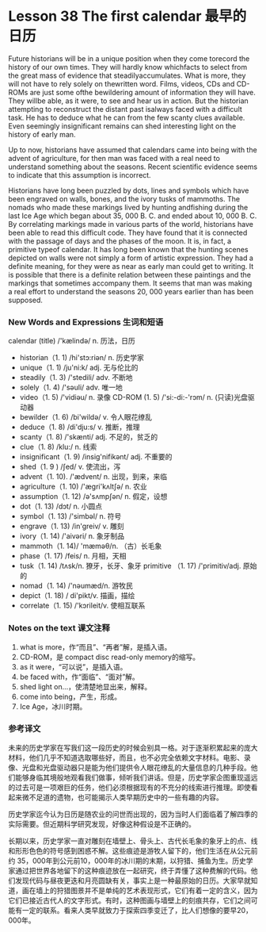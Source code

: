 # Lesson 38 The first calendar 最早的日历
Future historians will be in a unique position when they come torecord the history of our own times. They will hardly know whichfacts to select from the great mass of evidence that steadilyaccumulates. What is more, they will not have to rely solely on thewritten word. Films, videos, CDs and CD-ROMs are just some ofthe bewildering amount of information they will have. They willbe able, as it were, to see and hear us in action. But the historian attempting to reconstruct the distant past isalways faced with a difficult task. He has to deduce what he can from the few scanty clues available. Even seemingly insignificant remains can shed interesting light on the history of early man.

Up to now, historians have assumed that calendars came into being with the advent of agriculture, for then man was faced with a real need to understand something about the seasons. Recent scientific evidence seems to indicate that this assumption is incorrect.

Historians have long been puzzled by dots, lines and symbols which have been engraved on walls, bones, and the ivory tusks of mammoths. The nomads who made these markings lived by hunting andfishing during the last Ice Age which began about 35, 000 B. C. and ended about 10, 000 B. C. By correlating markings made in various parts of the world, historians have been able to read this difficult code. They have found that it is connected with the passage of days and the phases of the moon. It is, in fact, a primitive typeof calendar. It has long been known that the hunting scenes depicted on walls were not simply a form of artistic expression. They had a definite meaning, for they were as near as early man could get to writing. It is possible that there is a definite relation between these paintings and the markings that sometimes accompany them. It seems that man was making a real effort to understand the seasons 20, 000 years earlier than has been supposed.

### New Words and Expressions 生词和短语

calendar (title) /'kælində/ n. 历法，日历
* historian（1. 1) /hi'stɔ:riən/ n. 历史学家
* unique（1. 1) /ju'ni:k/ adj. 无与伦比的
* steadily（1. 3) /'stedili/ adv. 不断地
* solely（1. 4) /'səuli/ adv. 唯一地
* video（1. 5) /'vidiəu/ n. 录像
	CD-ROM (1. 5) /'si:-di:-'rɔm/ n. (只读)光盘驱动器
* bewilder（1. 6) /bi'wildə/ v. 令人眼花缭乱
* deduce（1. 8) /di'dju:s/ v. 推断，推理
* scanty（1. 8) /'skænti/ adj. 不足的，贫乏的
* clue（1. 8) /klu:/ n. 线索
* insignificant（1. 9) /insig'nifikənt/ adj. 不重要的
* shed（1. 9 ) /ʃed/ v. 使流出，泻
* advent（1. 10). /'ædvent/ n. 出现，到来，来临
* agriculture（1. 10) /'ægri'kʌltʃə/ n. 农业
* assumption（1. 12) /ə'sʌmpʃən/ n. 假定，设想
* dot（1. 13) /dɔt/ n. 小圆点
* symbol（1. 13) /'simbəl/ n. 符号
* engrave（1. 13) /in'greiv/ v. 雕刻
* ivory（1. 14) /'aivəri/ n. 象牙制品
* mammoth（1. 14)/ 'mæməθ/n. （古）长毛象
* phase（1. 17) /feis/ n. 月相，天相
* tusk（1. 14) /tʌsk/n. 獠牙，长牙、象牙
	primitive （1. 17) /'primitiv/adj. 原始的
* nomad（1. 14) /'nəumæd/n. 游牧民
* depict（1. 18) / di'pikt/v. 描画，描绘
* correlate（1. 15) /'kɔrileit/v. 使相互联系

### Notes on the text 课文注释

1. what is more，作“而且”、“再者”解，是插入语。
2. CD-ROM，是 compact disc read-only memory的缩写。
3. as it were，“可以说”，是插入语。
4. be faced with，作“面临”、“面对”解。
5. shed light on…，使清楚地显出来，解释。
6. come into being，产生，形成。
7. Ice Age，冰川时期。

### 参考译文

未来的历史学家在写我们这一段历史的时候会别具一格。对于逐渐积累起来的庞大材料，他们几乎不知道选取哪些好，而且，也不必完全依赖文字材料。电影、录像、光盘和光盘驱动器只是能为他们提供令人眼花缭乱的大量信息的几种手段。他们能够身临其境般地观看我们做事，倾听我们讲话。但是，历史学家企图重现遥远的过去可是一项艰巨的任务，他们必须根据现有的不充分的线索进行推理。即使看起来微不足道的遗物，也可能揭示人类早期历史中的一些有趣的内容。

历史学家迄今认为日历是随农业的问世而出现的，因为当时人们面临着了解四季的实际需要。但近期科学研究发现，好像这种假设是不正确的。

长期以来，历史学家一直对雕刻在墙壁上、骨头上、古代长毛象的象牙上的点、线和形形色色的符号感到困惑不解。这些痕迹是游牧人留下的，他们生活在从公元前约 35，000年到公元前10，000年的冰川期的末期，以狩猎、捕鱼为生。历史学家通过把世界各地留下的这种痕迹放在一起研究，终于弄懂了这种费解的代码。他们发现代码与昼夜更迭和月亮圆缺有关，事实上是一种最原始的日历。大家早就知道，画在墙上的狩猎图景并不是单纯的艺术表现形式，它们有着一定的含义，因为它们已接近古代人的文字形式。有时，这种图画与墙壁上的刻痕共存，它们之间可能有一定的联系。看来人类早就致力于探索四季变迁了，比人们想像的要早20，000年。


